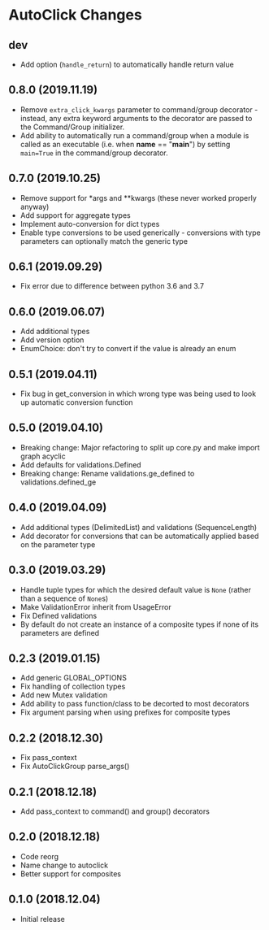 # AutoClick Changes

## dev

* Add option (`handle_return`) to automatically handle return value

## 0.8.0 (2019.11.19)

* Remove `extra_click_kwargs` parameter to command/group decorator - instead, any extra keyword arguments to the decorator are passed to the Command/Group initializer.
* Add ability to automatically run a command/group when a module is called as an executable (i.e. when __name__ == "__main__") by setting `main=True` in the command/group decorator.

## 0.7.0 (2019.10.25)

* Remove support for *args and **kwargs (these never worked properly anyway)
* Add support for aggregate types
* Implement auto-conversion for dict types
* Enable type conversions to be used generically - conversions with type parameters can optionally match the generic type

## 0.6.1 (2019.09.29)

* Fix error due to difference between python 3.6 and 3.7

## 0.6.0 (2019.06.07)

* Add additional types
* Add version option
* EnumChoice: don't try to convert if the value is already an enum

## 0.5.1 (2019.04.11)

* Fix bug in get_conversion in which wrong type was being used to look up automatic conversion function

## 0.5.0 (2019.04.10)

* Breaking change: Major refactoring to split up core.py and make import graph acyclic
* Add defaults for validations.Defined
* Breaking change: Rename validations.ge_defined to validations.defined_ge

## 0.4.0 (2019.04.09)

* Add additional types (DelimitedList) and validations (SequenceLength)
* Add decorator for conversions that can be automatically applied based on the parameter type

## 0.3.0 (2019.03.29)

* Handle tuple types for which the desired default value is `None` (rather than a sequence of `None`s)
* Make ValidationError inherit from UsageError
* Fix Defined validations
* By default do not create an instance of a composite types if none of its parameters are defined

## 0.2.3 (2019.01.15)

* Add generic GLOBAL_OPTIONS
* Fix handling of collection types
* Add new Mutex validation
* Add ability to pass function/class to be decorted to most decorators
* Fix argument parsing when using prefixes for composite types

## 0.2.2 (2018.12.30)

* Fix pass_context
* Fix AutoClickGroup parse_args()

## 0.2.1 (2018.12.18)

* Add pass_context to command() and group() decorators

## 0.2.0 (2018.12.18)

* Code reorg
* Name change to autoclick
* Better support for composites

## 0.1.0 (2018.12.04)

* Initial release